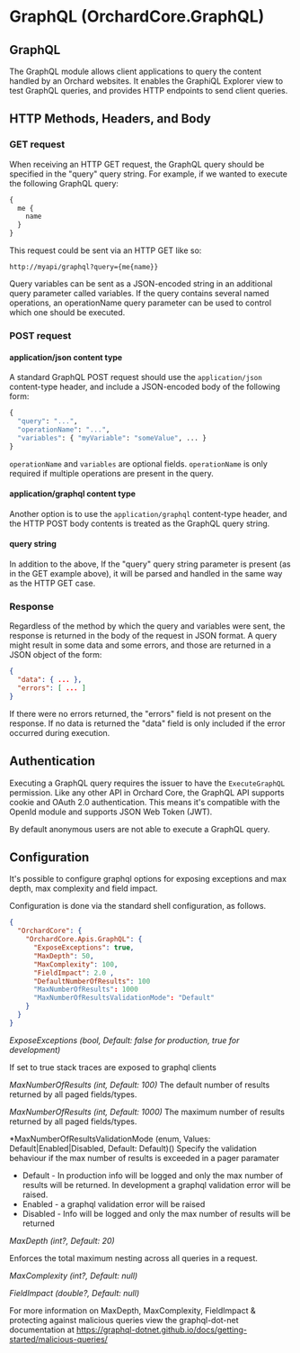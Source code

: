 # GraphQL (OrchardCore.GraphQL)

## GraphQL

The GraphQL module allows client applications to query the content handled by an Orchard websites. 
It enables the GraphiQL Explorer view to test GraphQL queries, and provides HTTP endpoints to send client queries.

## HTTP Methods, Headers, and Body

### GET request 

When receiving an HTTP GET request, the GraphQL query should be specified in the "query" query string. For example, if we wanted to execute the following GraphQL query:

```graphql
{
  me {
    name
  }
}
```

This request could be sent via an HTTP GET like so:

`http://myapi/graphql?query={me{name}}`

Query variables can be sent as a JSON-encoded string in an additional query parameter called variables. If the query contains several named operations, an operationName query parameter can be used to control which one should be executed.

### POST request 

#### application/json content type

A standard GraphQL POST request should use the `application/json` content-type header, and include a JSON-encoded body of the following form:

```graphql
{
  "query": "...",
  "operationName": "...",
  "variables": { "myVariable": "someValue", ... }
}
```

`operationName` and `variables` are optional fields. `operationName` is only required if multiple operations are present in the query.

#### application/graphql content type

Another option is to use the `application/graphql` content-type header, and the HTTP POST body contents is treated as the GraphQL query string.

#### query string

In addition to the above, If the "query" query string parameter is present (as in the GET example above), it will be parsed and handled in the same way as the HTTP GET case.

### Response 

Regardless of the method by which the query and variables were sent, the response is returned in the body of the request in JSON format. 
A query might result in some data and some errors, and those are returned in a JSON object of the form:

```json
{
  "data": { ... },
  "errors": [ ... ]
}
```

If there were no errors returned, the "errors" field is not present on the response. 
If no data is returned the "data" field is only included if the error occurred during execution.

## Authentication

Executing a GraphQL query requires the issuer to have the `ExecuteGraphQL` permission. Like any other API in Orchard Core, the GraphQL API supports 
cookie and OAuth 2.0 authentication. This means it's compatible with the OpenId module and supports JSON Web Token (JWT).

By default anonymous users are not able to execute a GraphQL query.

## Configuration

It's possible to configure graphql options for exposing exceptions and max depth, max complexity and field impact.

Configuration is done via the standard shell configuration, as follows.

```json
{
  "OrchardCore": {
    "OrchardCore.Apis.GraphQL": {
      "ExposeExceptions": true,
      "MaxDepth": 50, 
      "MaxComplexity": 100, 
      "FieldImpact": 2.0 ,
      "DefaultNumberOfResults": 100
      "MaxNumberOfResults": 1000
      "MaxNumberOfResultsValidationMode": "Default"
    }
  }
}
```
*ExposeExceptions (bool, Default: false for production, true for development)*

If set to true stack traces are exposed to graphql clients

*MaxNumberOfResults (int, Default: 100)*
The default number of results returned by all paged fields/types.

*MaxNumberOfResults (int, Default: 1000)*
The maximum number of results returned by all paged fields/types.

*MaxNumberOfResultsValidationMode (enum, Values: Default|Enabled|Disabled, Default: Default)()
Specify the validation behaviour if the max number of results is exceeded in a pager paramater
* Default - In production info will be logged and only the max number of results will be returned. In development a graphql validation error will be raised.
* Enabled - a graphql validation error will be raised
* Disabled - Info will be logged and only the max number of results will be returned

*MaxDepth (int?, Default: 20)*

Enforces the total maximum nesting across all queries in a request.

*MaxComplexity (int?, Default: null)*

*FieldImpact (double?, Default: null)*

For more information on MaxDepth, MaxComplexity, FieldImpact & protecting against malicious queries view the graphql-dot-net documentation at https://graphql-dotnet.github.io/docs/getting-started/malicious-queries/ 